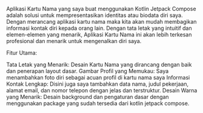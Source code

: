 Aplikasi Kartu Nama yang saya buat menggunakan Kotlin Jetpack Compose adalah solusi untuk mempresentasikan identitas atau biodata diri saya. Dengan merancang aplikasi kartu nama maka kita akan mudah membagikan informasi kontak diri kepada orang lain. Dengan tata letak yang intuitif dan elemen-elemen yang menarik, Aplikasi Kartu Nama ini akan lebih terkesan profesional dan menarik untuk mengenalkan diri saya.

Fitur Utama:

Tata Letak yang Menarik: Desain Kartu Nama yang dirancang dengan baik dan penerapan layout dasar.
Gambar Profil yang Memukau: Saya menambahkan foto diri sebagai acuan profil di kartu nama saya
Informasi Kontak Lengkap: Disini juga saya tambahkan data nama, judul pekerjaan, alamat email, dan nomor telepon dengan jelas dan terstruktur.
Desain Warna yang Menarik: Desain background dan pengaturan dasar dengan menggunakan package yang sudah tersedia dari kotlin jetpack compose.
